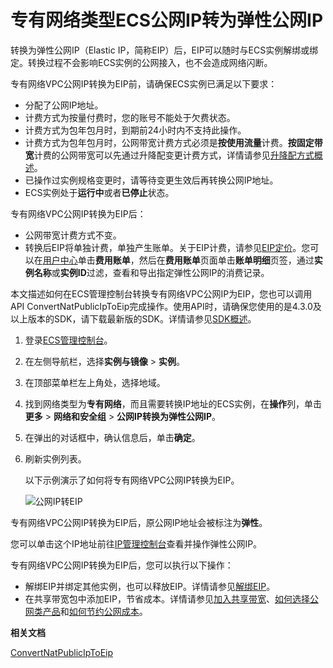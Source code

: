 # 专有网络类型ECS公网IP转为弹性公网IP

转换为弹性公网IP（Elastic IP，简称EIP）后，EIP可以随时与ECS实例解绑或绑定。转换过程不会影响ECS实例的公网接入，也不会造成网络闪断。

专有网络VPC公网IP转换为EIP前，请确保ECS实例已满足以下要求：

-   分配了公网IP地址。
-   计费方式为按量付费时，您的账号不能处于欠费状态。
-   计费方式为包年包月时，到期前24小时内不支持此操作。
-   计费方式为包年包月时，公网带宽计费方式必须是**按使用流量**计费。**按固定带宽**计费的公网带宽可以先通过升降配变更计费方式，详情请参见[升降配方式概述](/cn.zh-CN/实例/升降配实例/升降配方式概述.md)。
-   已操作过实例规格变更时，请等待变更生效后再转换公网IP地址。
-   ECS实例处于**运行中**或者**已停止**状态。

专有网络VPC公网IP转换为EIP后：

-   公网带宽计费方式不变。
-   转换后EIP将单独计费，单独产生账单。关于EIP计费，请参见[EIP定价](/cn.zh-CN/产品计费/计费概述.md)。您可以在[用户中心](https://expense.console.aliyun.com/#/account/home)单击**费用账单**，然后在**费用账单**页面单击**账单明细**页签，通过**实例名称**或**实例ID**过滤，查看和导出指定弹性公网IP的消费记录。

本文描述如何在ECS管理控制台转换专有网络VPC公网IP为EIP，您也可以调用API ConvertNatPublicIpToEip完成操作。使用API时，请确保您使用的是4.3.0及以上版本的SDK，请下载最新版的SDK。详情请参见[SDK概述](/cn.zh-CN/SDK示例/SDK概述.md)。

1.  登录[ECS管理控制台](https://ecs.console.aliyun.com)。

2.  在左侧导航栏，选择**实例与镜像** \> **实例**。

3.  在顶部菜单栏左上角处，选择地域。

4.  找到网络类型为**专有网络**，而且需要转换IP地址的ECS实例，在**操作**列，单击**更多** \> **网络和安全组** \> **公网IP转换为弹性公网IP**。

5.  在弹出的对话框中，确认信息后，单击**确定**。

6.  刷新实例列表。

    以下示例演示了如何将专有网络VPC公网IP转换为EIP。

    ![公网IP转EIP](https://static-aliyun-doc.oss-accelerate.aliyuncs.com/assets/img/zh-CN/5876649951/p127671.gif)


专有网络VPC公网IP转换为EIP后，原公网IP地址会被标注为**弹性**。

您可以单击这个IP地址前往[IP管理控制台](https://ip.console.aliyun.com/#/eip/)查看并操作弹性公网IP。

专有网络VPC公网IP转换为EIP后，您可以执行以下操作：

-   解绑EIP并绑定其他实例，也可以释放EIP。详情请参见[解绑EIP](/cn.zh-CN/用户指南/解绑EIP.md)。
-   在共享带宽包中添加EIP，节省成本。详情请参见[加入共享带宽](/cn.zh-CN/用户指南/管理按量计费实例/加入共享带宽.md)、[如何选择公网类产品](/cn.zh-CN/最佳实践/如何选择公网类产品？.md)和[如何节约公网成本](/cn.zh-CN/最佳实践/如何节约公网成本？.md)。

**相关文档**  


[ConvertNatPublicIpToEip](/cn.zh-CN/API参考/网络/ConvertNatPublicIpToEip.md)

